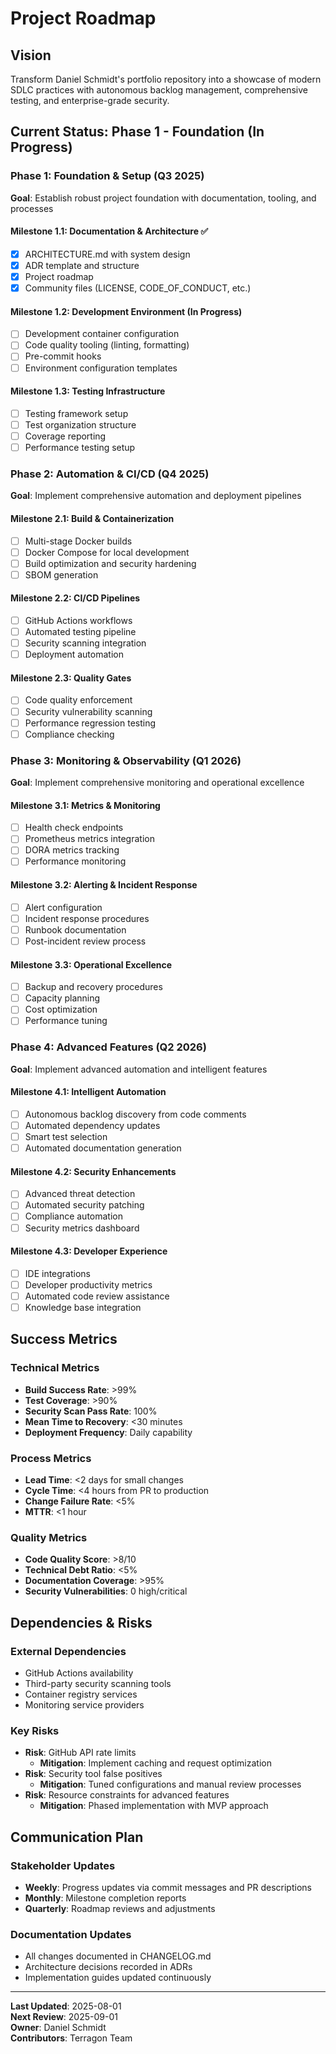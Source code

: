 # Project Roadmap

## Vision
Transform Daniel Schmidt's portfolio repository into a showcase of modern SDLC practices with autonomous backlog management, comprehensive testing, and enterprise-grade security.

## Current Status: Phase 1 - Foundation (In Progress)

### Phase 1: Foundation & Setup (Q3 2025)
**Goal**: Establish robust project foundation with documentation, tooling, and processes

#### Milestone 1.1: Documentation & Architecture ✅
- [x] ARCHITECTURE.md with system design
- [x] ADR template and structure
- [x] Project roadmap
- [x] Community files (LICENSE, CODE_OF_CONDUCT, etc.)

#### Milestone 1.2: Development Environment (In Progress)
- [ ] Development container configuration
- [ ] Code quality tooling (linting, formatting)
- [ ] Pre-commit hooks
- [ ] Environment configuration templates

#### Milestone 1.3: Testing Infrastructure
- [ ] Testing framework setup
- [ ] Test organization structure
- [ ] Coverage reporting
- [ ] Performance testing setup

### Phase 2: Automation & CI/CD (Q4 2025)
**Goal**: Implement comprehensive automation and deployment pipelines

#### Milestone 2.1: Build & Containerization
- [ ] Multi-stage Docker builds
- [ ] Docker Compose for local development
- [ ] Build optimization and security hardening
- [ ] SBOM generation

#### Milestone 2.2: CI/CD Pipelines
- [ ] GitHub Actions workflows
- [ ] Automated testing pipeline
- [ ] Security scanning integration
- [ ] Deployment automation

#### Milestone 2.3: Quality Gates
- [ ] Code quality enforcement
- [ ] Security vulnerability scanning
- [ ] Performance regression testing
- [ ] Compliance checking

### Phase 3: Monitoring & Observability (Q1 2026)
**Goal**: Implement comprehensive monitoring and operational excellence

#### Milestone 3.1: Metrics & Monitoring
- [ ] Health check endpoints
- [ ] Prometheus metrics integration
- [ ] DORA metrics tracking
- [ ] Performance monitoring

#### Milestone 3.2: Alerting & Incident Response
- [ ] Alert configuration
- [ ] Incident response procedures
- [ ] Runbook documentation
- [ ] Post-incident review process

#### Milestone 3.3: Operational Excellence
- [ ] Backup and recovery procedures
- [ ] Capacity planning
- [ ] Cost optimization
- [ ] Performance tuning

### Phase 4: Advanced Features (Q2 2026)
**Goal**: Implement advanced automation and intelligent features

#### Milestone 4.1: Intelligent Automation
- [ ] Autonomous backlog discovery from code comments
- [ ] Automated dependency updates
- [ ] Smart test selection
- [ ] Automated documentation generation

#### Milestone 4.2: Security Enhancements
- [ ] Advanced threat detection
- [ ] Automated security patching
- [ ] Compliance automation
- [ ] Security metrics dashboard

#### Milestone 4.3: Developer Experience
- [ ] IDE integrations
- [ ] Developer productivity metrics
- [ ] Automated code review assistance
- [ ] Knowledge base integration

## Success Metrics

### Technical Metrics
- **Build Success Rate**: >99%
- **Test Coverage**: >90%
- **Security Scan Pass Rate**: 100%
- **Mean Time to Recovery**: <30 minutes
- **Deployment Frequency**: Daily capability

### Process Metrics
- **Lead Time**: <2 days for small changes
- **Cycle Time**: <4 hours from PR to production
- **Change Failure Rate**: <5%
- **MTTR**: <1 hour

### Quality Metrics
- **Code Quality Score**: >8/10
- **Technical Debt Ratio**: <5%
- **Documentation Coverage**: >95%
- **Security Vulnerabilities**: 0 high/critical

## Dependencies & Risks

### External Dependencies
- GitHub Actions availability
- Third-party security scanning tools
- Container registry services
- Monitoring service providers

### Key Risks
- **Risk**: GitHub API rate limits
  - **Mitigation**: Implement caching and request optimization
- **Risk**: Security tool false positives
  - **Mitigation**: Tuned configurations and manual review processes
- **Risk**: Resource constraints for advanced features
  - **Mitigation**: Phased implementation with MVP approach

## Communication Plan

### Stakeholder Updates
- **Weekly**: Progress updates via commit messages and PR descriptions
- **Monthly**: Milestone completion reports
- **Quarterly**: Roadmap reviews and adjustments

### Documentation Updates
- All changes documented in CHANGELOG.md
- Architecture decisions recorded in ADRs
- Implementation guides updated continuously

---

**Last Updated**: 2025-08-01  
**Next Review**: 2025-09-01  
**Owner**: Daniel Schmidt  
**Contributors**: Terragon Team